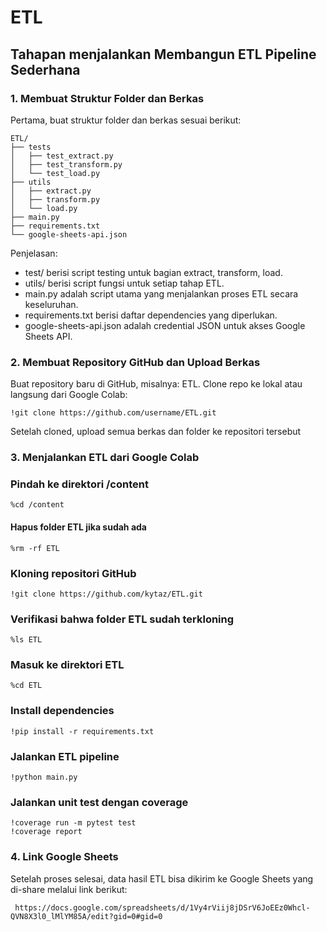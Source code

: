 # ETL
## Tahapan menjalankan Membangun ETL Pipeline Sederhana
### 1. Membuat Struktur Folder dan Berkas
Pertama, buat struktur folder dan berkas sesuai berikut:
```
ETL/
├── tests
│   ├── test_extract.py
│   ├── test_transform.py
│   └── test_load.py
├── utils
│   ├── extract.py
│   ├── transform.py
│   └── load.py
├── main.py
├── requirements.txt
└── google-sheets-api.json
```

Penjelasan:

- test/ berisi script testing untuk bagian extract, transform, load.
- utils/ berisi script fungsi untuk setiap tahap ETL.
- main.py adalah script utama yang menjalankan proses ETL secara keseluruhan.
- requirements.txt berisi daftar dependencies yang diperlukan.
- google-sheets-api.json adalah credential JSON untuk akses Google Sheets API.

### 2. Membuat Repository GitHub dan Upload Berkas
Buat repository baru di GitHub, misalnya: ETL.
Clone repo ke lokal atau langsung dari Google Colab:
```
!git clone https://github.com/username/ETL.git
```

Setelah cloned, upload semua berkas dan folder ke repositori tersebut

### 3. Menjalankan ETL dari Google Colab

### Pindah ke direktori /content
```
%cd /content
```

#### Hapus folder ETL jika sudah ada
```
%rm -rf ETL
```

### Kloning repositori GitHub
```
!git clone https://github.com/kytaz/ETL.git
```

### Verifikasi bahwa folder ETL sudah terkloning
```
%ls ETL
```

### Masuk ke direktori ETL
```
%cd ETL
```

### Install dependencies
```
!pip install -r requirements.txt
```

### Jalankan ETL pipeline
``` 
!python main.py
```

### Jalankan unit test dengan coverage
```
!coverage run -m pytest test
!coverage report
```


### 4.  Link Google Sheets
Setelah proses selesai, data hasil ETL bisa dikirim ke Google Sheets yang di-share melalui link berikut:
```
 https://docs.google.com/spreadsheets/d/1Vy4rViij8jDSrV6JoEEz0Whcl-QVN8X3l0_lMlYM85A/edit?gid=0#gid=0
```
